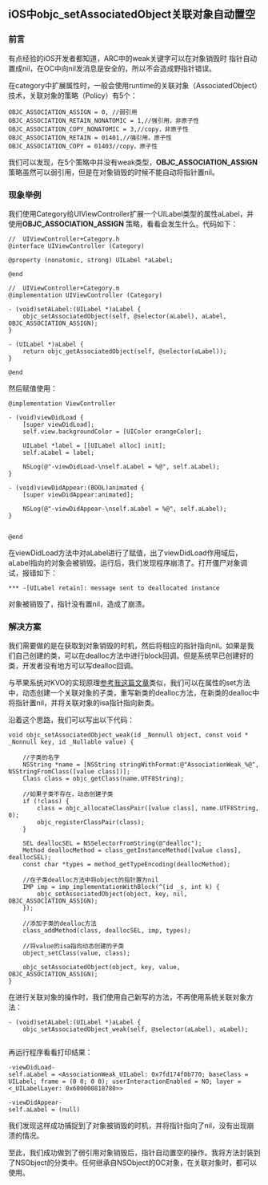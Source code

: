 ## iOS中objc_setAssociatedObject关联对象自动置空

### 前言
有点经验的iOS开发者都知道，ARC中的weak关键字可以在对象销毁时 指针自动置成nil，在OC中向nil发消息是安全的，所以不会造成野指针错误。

在category中扩展属性时，一般会使用runtime的关联对象（AssociatedObject）技术，关联对象的策略（Policy）有5个：

```
OBJC_ASSOCIATION_ASSIGN = 0, //弱引用
OBJC_ASSOCIATION_RETAIN_NONATOMIC = 1,//强引用，非原子性
OBJC_ASSOCIATION_COPY_NONATOMIC = 3,//copy，非原子性
OBJC_ASSOCIATION_RETAIN = 01401,//强引用，原子性
OBJC_ASSOCIATION_COPY = 01403//copy，原子性
```

我们可以发现，在5个策略中并没有weak类型，**OBJC_ASSOCIATION_ASSIGN** 策略虽然可以弱引用，但是在对象销毁的时候不能自动将指针置nil。

### 现象举例
我们使用Category给UIViewController扩展一个UILabel类型的属性aLabel，并使用**OBJC_ASSOCIATION_ASSIGN** 策略，看看会发生什么。代码如下：

```
//  UIViewController+Category.h
@interface UIViewController (Category)

@property (nonatomic, strong) UILabel *aLabel;

@end

//  UIViewController+Category.m
@implementation UIViewController (Category)

- (void)setALabel:(UILabel *)aLabel {
    objc_setAssociatedObject(self, @selector(aLabel), aLabel, OBJC_ASSOCIATION_ASSIGN);
}

- (UILabel *)aLabel {
    return objc_getAssociatedObject(self, @selector(aLabel));
}

@end

```
然后赋值使用：

```
@implementation ViewController

- (void)viewDidLoad {
    [super viewDidLoad];
    self.view.backgroundColor = [UIColor orangeColor];
    
    UILabel *label = [[UILabel alloc] init];
    self.aLabel = label;
    
    NSLog(@"-viewDidLoad-\nself.aLabel = %@", self.aLabel);
}

- (void)viewDidAppear:(BOOL)animated {
    [super viewDidAppear:animated];
    
    NSLog(@"-viewDidAppear-\nself.aLabel = %@", self.aLabel);
}


@end

```
在viewDidLoad方法中对aLabel进行了赋值，出了viewDidLoad作用域后，aLabel指向的对象会被销毁。运行后，我们发现程序崩溃了。打开僵尸对象调试，报错如下：

```
*** -[UILabel retain]: message sent to deallocated instance
```
对象被销毁了，指针没有置nil，造成了崩溃。

### 解决方案
我们需要做的是在获取到对象销毁的时机，然后将相应的指针指向nil。如果是我们自己创建的类，可以在dealloc方法中进行block回调。但是系统早已创建好的类，开发者没有地方可以写dealloc回调。

与苹果系统对KVO的实现原理[参考我这篇文章](https://www.jianshu.com/p/0bbc0c15add9)类似，我们可以在属性的set方法中，动态创建一个关联对象的子类，重写新类的dealloc方法，在新类的dealloc中将指针置nil，并将关联对象的isa指针指向新类。

沿着这个思路，我们可以写出以下代码：

```
void objc_setAssociatedObject_weak(id _Nonnull object, const void * _Nonnull key, id _Nullable value) {
    
    //子类的名字
    NSString *name = [NSString stringWithFormat:@"AssociationWeak_%@", NSStringFromClass([value class])];
    Class class = objc_getClass(name.UTF8String);
    
    //如果子类不存在，动态创建子类
    if (!class) {
        class = objc_allocateClassPair([value class], name.UTF8String, 0);
        objc_registerClassPair(class);
    }
    
    SEL deallocSEL = NSSelectorFromString(@"dealloc");
    Method deallocMethod = class_getInstanceMethod([value class], deallocSEL);
    const char *types = method_getTypeEncoding(deallocMethod);
    
    //在子类dealloc方法中将object的指针置为nil
    IMP imp = imp_implementationWithBlock(^(id _s, int k) {
        objc_setAssociatedObject(object, key, nil, OBJC_ASSOCIATION_ASSIGN);
    });
    
    //添加子类的dealloc方法
    class_addMethod(class, deallocSEL, imp, types);
    
    //将value的isa指向动态创建的子类
    object_setClass(value, class);
    
    objc_setAssociatedObject(object, key, value, OBJC_ASSOCIATION_ASSIGN);
}
```
在进行关联对象的操作时，我们使用自己新写的方法，不再使用系统关联对象方法：

```
- (void)setALabel:(UILabel *)aLabel {
    objc_setAssociatedObject_weak(self, @selector(aLabel), aLabel);
    
```
再运行程序看看打印结果：

```
-viewDidLoad-
self.aLabel = <AssociationWeak_UILabel: 0x7fd174f0b770; baseClass = UILabel; frame = (0 0; 0 0); userInteractionEnabled = NO; layer = <_UILabelLayer: 0x600000818780>>

-viewDidAppear-
self.aLabel = (null)
```

我们发现这样成功捕捉到了对象被销毁的时机，并将指针指向了nil，没有出现崩溃的情况。

至此，我们成功做到了弱引用对象销毁后，指针自动置空的操作。我将方法封装到了NSObject的分类中。任何继承自NSObject的OC对象，在关联对象时，都可以使用。